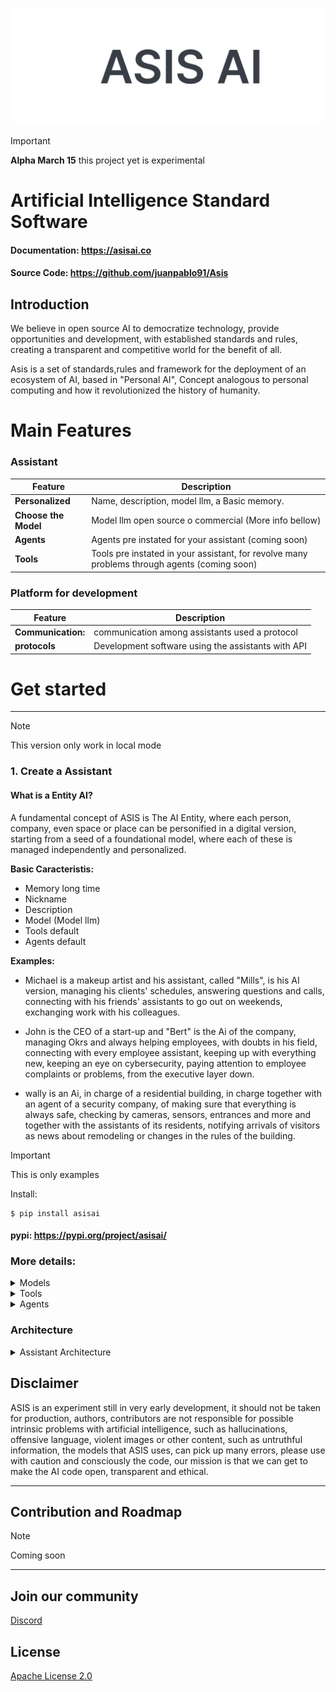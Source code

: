 ![LOGO](/source/logo.png)

> [!IMPORTANT]
> **Alpha March 15** this project yet is experimental

# <span align="center"> Artificial Intelligence Standard Software </span>

#### **Documentation**: <a href="https://asisai.co" target="_blank">https://asisai.co</a>

#### **Source Code**: <a href="https://github.com/juanpablo91/Asis" target="_blank">https://github.com/juanpablo91/Asis</a>

## Introduction

We believe in open source AI to democratize technology, provide opportunities and development,
with established standards and rules, creating a transparent and competitive world for the benefit of all.

Asis is a set of standards,rules and framework for the deployment of an ecosystem of AI, based in "Personal AI", Concept analogous to personal computing and how it revolutionized the history of humanity.

# Main Features

### Assistant

| Feature              | Description                                                                                  |
| -------------------- | -------------------------------------------------------------------------------------------- |
| **Personalized**     | Name, description, model llm, a Basic memory.                                                |
| **Choose the Model** | Model llm open source o commercial (More info bellow)                                        |
| **Agents**           | Agents pre instated for your assistant (coming soon)                                         |
| **Tools**            | Tools pre instated in your assistant, for revolve many problems through agents (coming soon) |

### Platform for development

| Feature            | Description                                        |
| ------------------ | -------------------------------------------------- |
| **Communication:** | communication among assistants used a protocol     |
| **protocols**      | Development software using the assistants with API |

# Get started

---

> [!Note]
> This version only work in local mode

### **1. Create a Assistant**

#### What is a Entity AI?

A fundamental concept of ASIS is The AI ​​​​Entity, where each person, company, even space or place can be personified in a digital version, starting from a seed of a foundational model, where each of these is managed independently and personalized.

**Basic Caracteristis:**

- Memory long time
- Nickname
- Description
- Model (Model llm)
- Tools default
- Agents default

**Examples:**

- Michael is a makeup artist and his assistant, called "Mills", is his AI version, managing his clients' schedules, answering questions and calls, connecting with his friends' assistants to go out on weekends, exchanging work with his colleagues.

- John is the CEO of a start-up and "Bert" is the Ai of the company, managing Okrs and always helping employees, with doubts in his field, connecting with every employee assistant, keeping up with everything new, keeping an eye on cybersecurity, paying attention to employee complaints or problems, from the executive layer down.

- wally is an Ai, in charge of a residential building, in charge together with an agent of a security company, of making sure that everything is always safe, checking by cameras, sensors, entrances and more and together with the assistants of its residents, notifying arrivals of visitors as news about remodeling or changes in the rules of the building.

> [!IMPORTANT]
> This is only examples

Install:

```shell
$ pip install asisai
```

#### **pypi**: <a href="https://pypi.org/project/asisai/" target="_blank">https://pypi.org/project/asisai/</a>

### More details:

<details>
<summary>Models</summary>

#### Open source Models

- gemma-7b
- Mixtral-8x7B-Instruct-v0.1
- falcon-7b

#### Commercials Models

- Open Ai GPT MODELS

</details>

<details>
<summary>Tools</summary>

These are tools by default:

- **Multimedia generator:** Agent specific for generating images and video, and modifying them.

- **chat:** chat with your asistant, .
  > More tools will be added in the future

</details>

<details>
<summary>Agents</summary>
An intelligent agent is an entity capable of perceiving its environment, processing such perceptions, and responding or acting in said environment in a rational manner to achieve objectives.

- **open Stream** open any program, navigate in the web, and create works flows.

- **Voice coder:** Personalize your assistant's voice, convert voices, and more.

> We are interested in applying code from <a href=https://github.com/Significant-Gravitas/AutoGPT target="_blank">AutoGPT</a>, which is an open-source project for creating agents.

</details>

### Architecture

<details>
<summary>Assistant Architecture</summary>

![Assistant Architecture](/source/Frame1.png)

#### Memory

The memory of assistants will be managed by different algorithms for long-term and short-term storage of basic information.

> Images, videos, and more complicated algorithms will be added in the future.

#### Super Agent

The super agent is the main agent. It receives all the information from its environment, handles decisions, and communicates with the main model to solve complex problems in an autonomous and self-improving way.

</details>

## Disclaimer

ASIS is an experiment still in very early development, it should not be taken for production, authors, contributors are not responsible for possible intrinsic problems with artificial intelligence, such as hallucinations, offensive language, violent images or other content, such as untruthful information, the models that ASIS uses, can pick up many errors, please use with caution and consciously the code, our mission is that we can get to make the AI code open, transparent and ethical.

---

## Contribution and Roadmap

> [!Note]
> Coming soon

---

## Join our community

[Discord](https://discord.com/channels/1215909939810144317/1215909991270060043)

## License

[Apache License 2.0](LICENSE)
